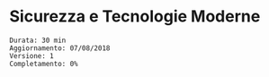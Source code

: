 # Sicurezza e Tecnologie Moderne


```text
Durata: 30 min
Aggiornamento: 07/08/2018
Versione: 1
Completamento: 0%
```
